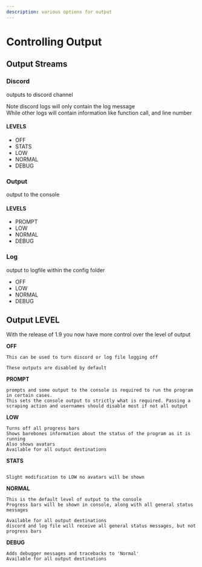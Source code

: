 ```yaml
---
description: various options for output
---
```


# Controlling Output

## Output Streams

### Discord

outputs to discord channel

Note discord logs will only contain the log message\
While other logs will contain information like function call, and line number

#### LEVELS

* OFF
* STATS
* LOW
* NORMAL
* DEBUG

### Output

output to the console

#### LEVELS

* PROMPT
* LOW
* NORMAL
* DEBUG

### Log

output to logfile within the config folder

* OFF
* LOW
* NORMAL
* DEBUG

## Output LEVEL

With the release of 1.9 you now have more control over the level of output

**OFF**

```
This can be used to turn discord or log file logging off

These outputs are disabled by default
```

**PROMPT**

```
prompts and some output to the console is required to run the program in certain cases.
This sets the console output to strictly what is required. Passing a scraping action and usernames should disable most if not all output
```

**LOW**

```
Turns off all progress bars 
Shows barebones information about the status of the program as it is running
Also shows avatars
Available for all output destinations
```

**STATS**

```

Slight modification to LOW no avatars will be shown

```

**NORMAL**

```
This is the default level of output to the console
Progress bars will be shown in console, along with all general status messages

Available for all output destinations
discord and log file will receive all general status messages, but not progress bars

```

**DEBUG**

```
Adds debugger messages and tracebacks to 'Normal'
Available for all output destinations

```
